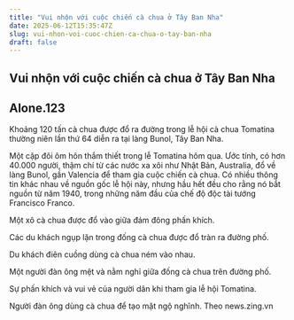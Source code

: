 ```yaml
---
title: "Vui nhộn với cuộc chiến cà chua ở Tây Ban Nha"
date: 2025-06-12T15:35:47Z
slug: vui-nhon-voi-cuoc-chien-ca-chua-o-tay-ban-nha
draft: false
---
```


## Vui nhộn với cuộc chiến cà chua ở Tây Ban Nha

## Alone.123

Khoảng 120 tấn cà chua được đổ ra đường trong lễ hội cà chua Tomatina thường niên lần thứ 64 diễn ra tại làng Bunol, Tây Ban Nha.

 

Một cặp đôi ôm hôn thắm thiết trong lễ Tomatina hôm qua. Ước tính, có hơn 40.000 người, thậm chí từ các nước xa xôi như Nhật Bản, Australia, đổ về làng Bunol, gần Valencia để tham gia cuộc chiến cà chua. Có nhiều thông tin khác nhau về nguồn gốc lễ hội này, nhưng hầu hết đều cho rằng nó bắt nguồn từ năm 1940, trong những năm đầu của chế độ độc tài tướng Francisco Franco.
 
 Một xô cà chua được đổ vào giữa đám đông phấn khích.
 
 
 Các du khách ngụp lặn trong đống cà chua được đổ tràn ra đường phố.
 
 
 Du khách điên cuồng dùng cà chua ném vào nhau.
 
Một người đàn ông mệt và nằm nghỉ giữa đống cà chua trên đường phố.


Sự phấn khích và vui vẻ của người dân khi tham gia lễ hội Tomatina.

 Người đàn ông dùng cà chua để tạo mặt ngộ nghĩnh.
Theo news.zing.vn​